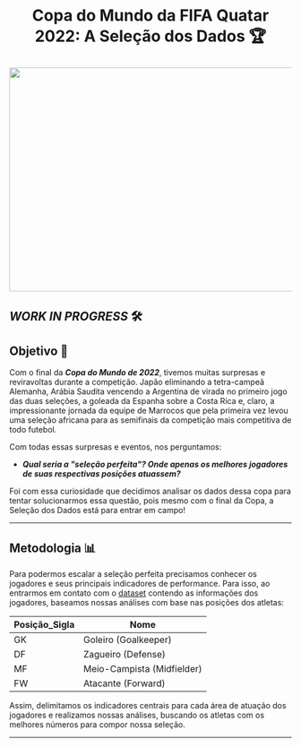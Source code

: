 <h1>
    <p align="center">
        Copa do Mundo da FIFA Quatar 2022: A Seleção dos Dados 🏆
    </p>
</h1>

<kbd><img src="https://ichef.bbci.co.uk/news/640/cpsprodpb/a617/live/4c8ad930-65d9-11ed-a6af-4f332dcec329.jpg" width="900" height="400"/></kbd>

*WORK IN PROGRESS* 🛠️
---

## Objetivo 🎯

Com o final da **_Copa do Mundo de 2022_**, tivemos muitas surpresas e reviravoltas durante a competição. Japão eliminando a tetra-campeã Alemanha, Arábia Saudita vencendo a Argentina de virada no primeiro jogo das duas seleções, a goleada da Espanha sobre a Costa Rica e, claro, a impressionante jornada da equipe de Marrocos que pela primeira vez levou uma seleção africana para as semifinais da competição mais competitiva de todo futebol.

Com todas essas surpresas e eventos, nos perguntamos:

- **_Qual seria a "seleção perfeita"? Onde apenas os melhores jogadores de suas respectivas posições atuassem?_**

Foi com essa curiosidade que decidimos analisar os dados dessa copa para tentar solucionarmos essa questão, pois mesmo com o final da Copa, a Seleção dos Dados está para entrar em campo!

---

## Metodologia 📊

Para podermos escalar a seleção perfeita precisamos conhecer os jogadores e seus principais indicadores de performance. Para isso, ao entrarmos em contato com o [dataset](https://www.kaggle.com/datasets/swaptr/fifa-world-cup-2022-player-data) contendo as informações dos jogadores, baseamos nossas análises com base nas posições dos atletas:

| Posição_Sigla | Nome                      |
|---------------|---------------------------|
| GK            | Goleiro (Goalkeeper)      |
| DF            | Zagueiro (Defense)        |
| MF            | Meio-Campista (Midfielder)|
| FW            | Atacante (Forward)        |

Assim, delimitamos os indicadores centrais para cada área de atuação dos jogadores e realizamos nossas análises, buscando os atletas com os melhores números para compor nossa seleção.

---

## 